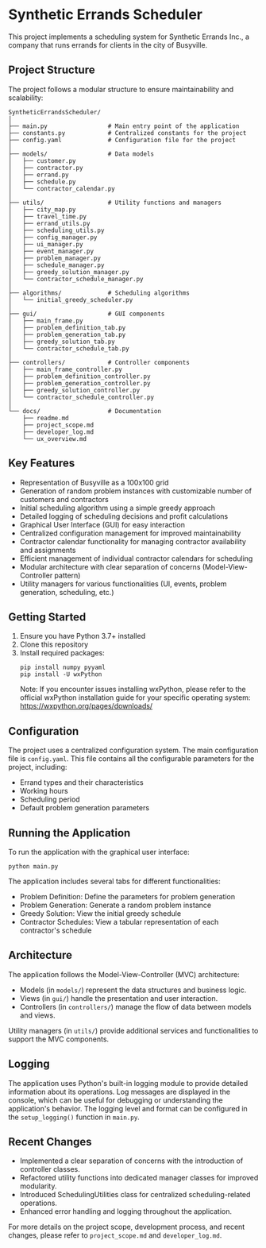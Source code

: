 # Synthetic Errands Scheduler

This project implements a scheduling system for Synthetic Errands Inc., a company that runs errands for clients in the city of Busyville.

## Project Structure

The project follows a modular structure to ensure maintainability and scalability:

```
SyntheticErrandsScheduler/
│
├── main.py                 # Main entry point of the application
├── constants.py            # Centralized constants for the project
├── config.yaml             # Configuration file for the project
│
├── models/                 # Data models
│   ├── customer.py
│   ├── contractor.py
│   ├── errand.py
│   ├── schedule.py
│   └── contractor_calendar.py
│
├── utils/                  # Utility functions and managers
│   ├── city_map.py
│   ├── travel_time.py
│   ├── errand_utils.py
│   ├── scheduling_utils.py
│   ├── config_manager.py
│   ├── ui_manager.py
│   ├── event_manager.py
│   ├── problem_manager.py
│   ├── schedule_manager.py
│   ├── greedy_solution_manager.py
│   └── contractor_schedule_manager.py
│
├── algorithms/             # Scheduling algorithms
│   └── initial_greedy_scheduler.py
│
├── gui/                    # GUI components
│   ├── main_frame.py
│   ├── problem_definition_tab.py
│   ├── problem_generation_tab.py
│   ├── greedy_solution_tab.py
│   └── contractor_schedule_tab.py
│
├── controllers/            # Controller components
│   ├── main_frame_controller.py
│   ├── problem_definition_controller.py
│   ├── problem_generation_controller.py
│   ├── greedy_solution_controller.py
│   └── contractor_schedule_controller.py
│
└── docs/                   # Documentation
    ├── readme.md
    ├── project_scope.md
    ├── developer_log.md
    └── ux_overview.md
```

## Key Features

- Representation of Busyville as a 100x100 grid
- Generation of random problem instances with customizable number of customers and contractors
- Initial scheduling algorithm using a simple greedy approach
- Detailed logging of scheduling decisions and profit calculations
- Graphical User Interface (GUI) for easy interaction
- Centralized configuration management for improved maintainability
- Contractor calendar functionality for managing contractor availability and assignments
- Efficient management of individual contractor calendars for scheduling
- Modular architecture with clear separation of concerns (Model-View-Controller pattern)
- Utility managers for various functionalities (UI, events, problem generation, scheduling, etc.)

## Getting Started

1. Ensure you have Python 3.7+ installed
2. Clone this repository
3. Install required packages:
   ```
   pip install numpy pyyaml
   pip install -U wxPython
   ```
   Note: If you encounter issues installing wxPython, please refer to the official wxPython installation guide for your specific operating system: https://wxpython.org/pages/downloads/

## Configuration

The project uses a centralized configuration system. The main configuration file is `config.yaml`. This file contains all the configurable parameters for the project, including:

- Errand types and their characteristics
- Working hours
- Scheduling period
- Default problem generation parameters

## Running the Application

To run the application with the graphical user interface:

```
python main.py
```

The application includes several tabs for different functionalities:

- Problem Definition: Define the parameters for problem generation
- Problem Generation: Generate a random problem instance
- Greedy Solution: View the initial greedy schedule
- Contractor Schedules: View a tabular representation of each contractor's schedule

## Architecture

The application follows the Model-View-Controller (MVC) architecture:

- Models (in `models/`) represent the data structures and business logic.
- Views (in `gui/`) handle the presentation and user interaction.
- Controllers (in `controllers/`) manage the flow of data between models and views.

Utility managers (in `utils/`) provide additional services and functionalities to support the MVC components.

## Logging

The application uses Python's built-in logging module to provide detailed information about its operations. Log messages are displayed in the console, which can be useful for debugging or understanding the application's behavior. The logging level and format can be configured in the `setup_logging()` function in `main.py`.

## Recent Changes

- Implemented a clear separation of concerns with the introduction of controller classes.
- Refactored utility functions into dedicated manager classes for improved modularity.
- Introduced SchedulingUtilities class for centralized scheduling-related operations.
- Enhanced error handling and logging throughout the application.

For more details on the project scope, development process, and recent changes, please refer to `project_scope.md` and `developer_log.md`.
